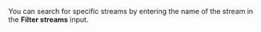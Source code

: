 You can search for specific streams by entering the name of the stream in the **Filter streams** input.
